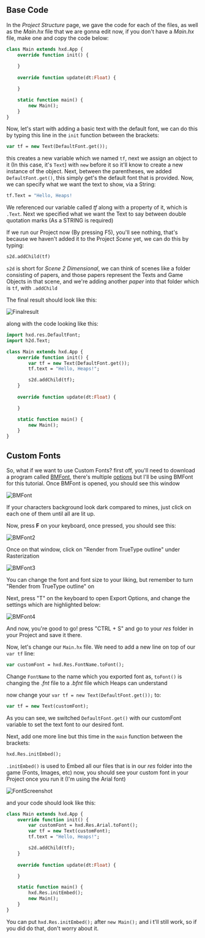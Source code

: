## Base Code

In the *Project Structure* page, we gave the code for each of the files, as well as the *Main.hx* file that we are gonna edit now, if you don't have a *Main.hx* file, make one and copy the code below:

```haxe
class Main extends hxd.App {    
    override function init() {
        
    }
    
    override function update(dt:Float) {

    }

    static function main() {
        new Main();
    }
}
```

Now, let's start with adding a basic text with the default font, we can do this by typing this line in the `init` function between the brackets:

```haxe
var tf = new Text(DefaultFont.get());
```

this creates a new variable which we named `tf`, next we assign an object to it (In this case, it's `Text`) with `new` before it so it'll know to create a new instance of the object. Next, between the parentheses, we added `DefaultFont.get()`, this simply get's the default font that is provided. Now, we can specify what  we want the text to show, via a String:

```haxe
tf.Text = "Hello, Heaps!
```


We referenced our variable called *tf* along with a property of it, which is `.Text`. Next we specified what we want the Text to say between double quotation marks (As a STRING is required)

If we run our Project now (By pressing F5), you'll see nothing, that's because  we haven't added it to the Project *Scene* yet, we can do this by typing:

```haxe
s2d.addChild(tf)
```

`s2d` is short for *Scene 2 Dimensional*, we can think of scenes like a folder consisting of papers, and those papers represent the Texts and Game Objects in that scene, and we're adding another *paper* into that folder which is `tf`, with `.addChild`

The final result should look like this:

![Finalresult](../Images/TextandFontsScreenshot.png)

along with the code looking like this:

```haxe
import hxd.res.DefaultFont;
import h2d.Text;

class Main extends hxd.App {    
    override function init() {
        var tf = new Text(DefaultFont.get());
        tf.text = "Hello, Heaps!";

        s2d.addChild(tf);
    }
    
    override function update(dt:Float) {

    }

    static function main() {
        new Main();
    }
}
```

## Custom Fonts 

So, what if we want to use Custom Fonts? first off, you'll need to download a program called [BMFont](http://www.angelcode.com/products/bmfont/), there's multiple [options](https://heaps.io/documentation/text.html) but I'll be using BMFont for this tutorial.  Once BMFont is opened, you should see this window

![BMFont](../Images/BMFont.png)

If your characters background look dark compared to mines, just click on each one of them until all are lit up.

Now, press **F** on your keyboard, once pressed, you should see this:

![BMFont2](../Images/BMFont2.png)

Once on that window, click on "Render from TrueType outline" under  Rasterization

![BMFont3](../Images/BMFont3.png)

You can change the font and font size to your liking, but remember to turn "Render from TrueType outline" on

Next, press "T" on the keyboard to open Export Options, and change the settings which are highlighted below:

![BMFont4](../Images/BMFont4.png)

And now, you're good to go! press "CTRL + S" and go to your *res* folder in your Project and save it there.

Now, let's change our `Main.hx` file. We need to add a new line on top of our `var tf` line:

```haxe
var customFont = hxd.Res.FontName.toFont();
```

Change `FontName` to the name which you exported font as, `toFont()` is changing the *.fnt* file to a *.bfnt* file which Heaps can understand

now change your `var tf = new Text(DefaultFont.get());` to:

```haxe
var tf = new Text(customFont);
```

As you can see, we switched `DefaultFont.get()` with our customFont variable to set the text font to our desired font.

Next, add one more line but this time in the `main` function between  the brackets:

```haxe
hxd.Res.initEmbed();
```

`.initEmbed()` is used to Embed all our files that is in our *res* folder into the game (Fonts, Images, etc)
now, you should see your custom font in your Project once you run it (I'm using the Arial font)

![FontScreenshot](../Images/CustomFontScreen.png)

and your code should look like this:

```haxe
class Main extends hxd.App {    
    override function init() {
        var customFont = hxd.Res.Arial.toFont();
        var tf = new Text(customFont);
        tf.text = "Hello, Heaps!";

        s2d.addChild(tf);
    }
    
    override function update(dt:Float) {

    }

    static function main() {
        hxd.Res.initEmbed();
        new Main();
    }
}
```

You can put `hxd.Res.initEmbed();` after `new Main();` and i t'll still work, so if you did do that, don't worry about it. 
